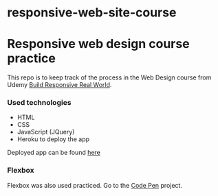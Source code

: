 # responsive-web-site-course
<h1> Responsive web design course practice </h1>

<p>This repo is to keep track of the process in the Web Design course from Udemy 
  <a href="https://telusinternational.udemy.com/course/design-and-develop-a-killer-website-with-html5-and-css3">
    Build Responsive Real World</a>.
</p>

<h3>Used technologies</h3>
<ul>
  <li>HTML</li>
  <li>CSS</li>
  <li>JavaScript (JQuery)</li>
  <li>Heroku to deploy the app </li>
</ul>

<p>Deployed app can be found <a href="https://omnifood-luis-arguijo.herokuapp.com/">here</a></p>

<h3> Flexbox </h3>
<p>Flexbox was also used practiced. Go to the <a href="https://codepen.io/larguijo/pen/pojjOaX?editors=1100">Code Pen</a> project.</p>
